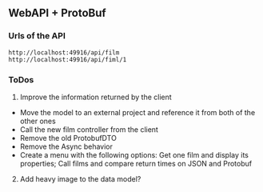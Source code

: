 ## WebAPI + ProtoBuf

### Urls of the API
```
http://localhost:49916/api/film
http://localhost:49916/api/fiml/1
```

### ToDos

1. Improve the information returned by the client
  * Move the model to an external project and reference it from both of the other ones
  * Call the new film controller from the client
  * Remove the old ProtobufDTO
  * Remove the Async behavior
  * Create a menu with the following options: Get one film and display its properties; Call films and compare return times on JSON and Protobuf
2. Add heavy image to the data model?